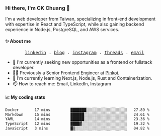 ### Hi there, I'm CK Chuang 👋

I'm a web developer from Taiwan, specializing in front-end development with expertise in React and TypeScript, while also gaining backend experience in Node.js, PostgreSQL, and AWS services.

#### ✨ About me

<p align="center">
  <samp>
    <a href="https://www.linkedin.com/in/ckchuang">linkedin</a> .
    <a href="https://www.codefarmer.tw/">blog</a> .
    <a href="https://www.instagram.com/codefarmer.tw/">instagram</a> .
    <a href="https://www.threads.net/@codefarmer.tw">threads</a> .
    <a href="mailto:dissaivent@gmail.com">email</a>
  </samp>
</p>

- 🔭 I'm currently seeking new opportunities as a frontend or fullstack developer.
- 👨‍💻 Previously a Senior Frontend Engineer at [Pinkoi](https://www.pinkoi.com/).
- 🌱 I’m currently learning Next.js, Node.js, Rust and Containerization.
- 📫 How to reach me: Email, LinkedIn, Instagram

#### 📈 My coding stats

<!-- ![CK's GitHub stats](https://github-readme-stats.vercel.app/api?username=ckchuang-dev&show_icons=true&count_private=false&custom_title=My%20GitHub%20Stats%20&theme=dracula) -->

<!--START_SECTION:waka-->

```txt
Docker       17 mins         ███████░░░░░░░░░░░░░░░░░░   27.89 %
Markdown     15 mins         ██████░░░░░░░░░░░░░░░░░░░   24.61 %
YAML         14 mins         ██████░░░░░░░░░░░░░░░░░░░   23.36 %
TypeScript   12 mins         ████▓░░░░░░░░░░░░░░░░░░░░   19.32 %
JavaScript   3 mins          █▒░░░░░░░░░░░░░░░░░░░░░░░   04.82 %
```

<!--END_SECTION:waka-->
